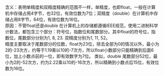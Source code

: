 含义：表明单精度和双精度精确的范围不一样，单精度，也即float，一般在计算机中存储占用4字节，也32位，有效位数为7位；双精度（double）在计算机中存储占用8字节，64位，有效位数为16位。  
原因：不管float还是double 在计算机上的存储都遵循IEEE规范，使用二进制科学计数法，都包含三个部分：符号位，指数位和尾数部分。其中float的符号位，指数位，尾数部分分别为1, 8, 23. 双精度分别为1, 11, 52。  
精度主要取决于尾数部分的位数，float为23位，除去全部为0的情况以外，最小为2的-23次方，约等于1.19乘以10的-7次方，所以float小数部分只能精确到后面6位，加上小数点前的一位，即有效数字为7位。 类似，double 尾数部分52位，最小为2的-52次方，约为2.22乘以10的-16次方，所以精确到小数点后15位，有效位数为16位。
<!--stackedit_data:
eyJoaXN0b3J5IjpbNDg3OTA5MDg3XX0=
-->